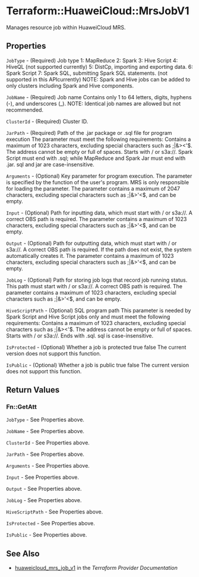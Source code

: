 # Terraform::HuaweiCloud::MrsJobV1

Manages resource job within HuaweiCloud MRS.

## Properties

`JobType` - (Required) Job type 1: MapReduce 2: Spark 3: Hive Script 4: HiveQL (not supported currently) 5: DistCp, importing and exporting data.  6: Spark Script 7: Spark SQL, submitting Spark SQL statements. (not supported in this APIcurrently) NOTE: Spark and Hive jobs can be added to only clusters including Spark and Hive components.

`JobName` - (Required) Job name Contains only 1 to 64 letters, digits, hyphens (-), and underscores (_). NOTE: Identical job names are allowed but not recommended.

`ClusterId` - (Required) Cluster ID.

`JarPath` - (Required) Path of the .jar package or .sql file for program execution The parameter must meet the following requirements: Contains a maximum of 1023 characters, excluding special characters such as ;|&><'$. The address cannot be empty or full of spaces. Starts with / or s3a://. Spark Script must end with .sql; while MapReduce and Spark Jar must end with .jar. sql and jar are case-insensitive.

`Arguments` - (Optional) Key parameter for program execution. The parameter is specified by the function of the user's program. MRS is only responsible for loading the parameter. The parameter contains a maximum of 2047 characters, excluding special characters such as ;|&>'<$, and can be empty.

`Input` - (Optional) Path for inputting data, which must start with / or s3a://. A correct OBS path is required. The parameter contains a maximum of 1023 characters, excluding special characters such as ;|&>'<$, and can be empty.

`Output` - (Optional) Path for outputting data, which must start with / or s3a://. A correct OBS path is required. If the path does not exist, the system automatically creates it. The parameter contains a maximum of 1023 characters, excluding special characters such as ;|&>'<$, and can be empty.

`JobLog` - (Optional) Path for storing job logs that record job running status. This path must start with / or s3a://. A correct OBS path is required. The parameter contains a maximum of 1023 characters, excluding special characters such as ;|&>'<$, and can be empty.

`HiveScriptPath` - (Optional) SQL program path This parameter is needed by Spark Script and Hive Script jobs only and must meet the following requirements: Contains a maximum of 1023 characters, excluding special characters such as ;|&><'$. The address cannot be empty or full of spaces. Starts with / or s3a://. Ends with .sql. sql is case-insensitive.

`IsProtected` - (Optional) Whether a job is protected true false The current version does not support this function.

`IsPublic` - (Optional) Whether a job is public true false The current version does not support this function.


## Return Values

### Fn::GetAtt

`JobType` - See Properties above.

`JobName` - See Properties above.

`ClusterId` - See Properties above.

`JarPath` - See Properties above.

`Arguments` - See Properties above.

`Input` - See Properties above.

`Output` - See Properties above.

`JobLog` - See Properties above.

`HiveScriptPath` - See Properties above.

`IsProtected` - See Properties above.

`IsPublic` - See Properties above.

## See Also

* [huaweicloud_mrs_job_v1](https://www.terraform.io/docs/providers/huaweicloud/r/mrs_job_v1.html) in the _Terraform Provider Documentation_